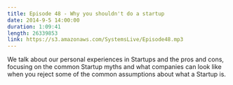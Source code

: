 ```yaml
--- 
title: Episode 48 - Why you shouldn't do a startup
date: 2014-9-5 14:00:00
duration: 1:09:41
length: 26339853
link: https://s3.amazonaws.com/SystemsLive/Episode48.mp3
---
```


We talk about our personal experiences in Startups and the pros and cons, focusing on the common Startup myths and what companies can look like when you reject some of the common assumptions about what a Startup is.